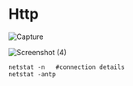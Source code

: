 # Http


![Capture](https://github.com/user-attachments/assets/6a3aa6f7-917c-4706-9f2e-14cbca568af9)

![Screenshot (4)](https://github.com/user-attachments/assets/ceb9715b-592a-4e78-ad8e-4ac6e0791f39)

```
netstat -n   #connection details
netstat -antp

```

